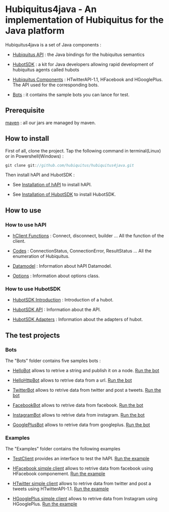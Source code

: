 # Hubiquitus4java - An implementation of Hubiquitus for the Java platform

Hubiquitus4java is a set of Java components :

* [Hubiquitus API](https://github.com/hubiquitus/hubiquitus4java/tree/master/hapi) : the Java bindings for the hubiquitus semantics

* [HubotSDK](https://github.com/hubiquitus/hubiquitus4java/tree/master/HubotsSDK) : a kit for Java developers allowing rapid development of hubiquitus agents called hubots

* [Hubiquitus Components](https://github.com/hubiquitus/hubiquitus4java/tree/master/HubiquitusComponents) : HTwitterAPI-1.1, HFacebook and HGooglePlus. The API used for the corresponding bots.

* [Bots](https://github.com/hubiquitus/hubiquitus4java/tree/master/Bots) : it contains the sample bots you can lance for test.


## Prerequisite

[maven](http://maven.apache.org/) : all our jars are managed by maven.

## How to install

First of all, clone the project.
Tap the following command in terminal(Linux) or in Powershell(Windows) : 

```js
git clone git://github.com/hubiquitus/hubiquitus4java.git
```

Then install hAPI and HubotSDK : 

 * See [Installation of hAPI](https://github.com/hubiquitus/hubiquitus4java/blob/master/doc/hAPI/installation_hapi.md) to install hAPI.

 * See [Installation of HubotSDK](https://github.com/hubiquitus/hubiquitus4java/blob/master/doc/HubotSDK/installation_HubotSDK.md) to install HubotSDK.


## How to use

### How to use hAPI

 * [hClient Functions](https://github.com/hubiquitus/hubiquitus4java/blob/master/doc/hAPI/HClient_functions.md) : Connect, disconnect, builder ... All the function of the client.

 * [Codes](https://github.com/hubiquitus/hubiquitus4java/blob/master/doc/hAPI/Codes.md) : ConnectionStatus, ConnectionError, ResultStatus ... All the enumeration of Hubiquitus.

 * [Datamodel](https://github.com/hubiquitus/hubiquitus4java/blob/master/doc/hAPI/hAPI_Datamodel.md) : Information about hAPI Datamodel.

 * [Options](https://github.com/hubiquitus/hubiquitus4java/blob/master/doc/hAPI/Options.md) : Information about options class.



### How to use HubotSDK

 * [HubotSDK Introduction](https://github.com/hubiquitus/hubiquitus4java/blob/master/doc/HubotSDK/HubotSDKIntroduction.md) : Introduction of a hubot.

 * [HubotSDK API](https://github.com/hubiquitus/hubiquitus4java/blob/master/doc/HubotSDK/HubotSDK_API.md) : Information about the API.
 
 * [HubotSDK Adapters](https://github.com/hubiquitus/hubiquitus4java/blob/master/doc/HubotSDK/HubotsdkAdapters.md) : Information about the adapters of hubot.

 


## The test projects

### Bots

The "Bots" folder contains five samples bots :

* [HelloBot](https://github.com/hubiquitus/hubiquitus4java/tree/master/Bots/HelloBot) allows to retrive a string and publish it on a node.  [Run the bot](https://github.com/hubiquitus/hubiquitus4java/blob/master/doc/Bots/installation_HelloBot.md) 

* [HelloHttpBot](https://github.com/hubiquitus/hubiquitus4java/tree/master/Bots/HelloHttpBot) allows to retrive data from a url.  [Run the bot](https://github.com/hubiquitus/hubiquitus4java/blob/master/doc/Bots/installation_HelloHttpBot.md) 

* [TwitterBot](https://github.com/hubiquitus/hubiquitus4java/tree/master/Bots/TwitterBot) allows to retrive data from twitter and post a tweets. [Run the bot](https://github.com/hubiquitus/hubiquitus4java/blob/master/doc/Bots/installation_TwitterBot.md)

* [FacebookBot](https://github.com/hubiquitus/hubiquitus4java/tree/master/Bots/FacebookBot) allows to retrive data from facebook.  [Run the bot](https://github.com/hubiquitus/hubiquitus4java/blob/master/doc/Bots/installation_FacebookBot.md)

* [InstagramBot](https://github.com/hubiquitus/hubiquitus4java/tree/master/Bots/InstagramBot) allows to retrive data from instagram.  [Run the bot](https://github.com/hubiquitus/hubiquitus4java/blob/master/doc/Bots/installation_InstagramBot.md) 

* [GooglePlusBot](https://github.com/hubiquitus/hubiquitus4java/tree/master/Bots/GooglePlusBot) allows to retrive data from googleplus.  [Run the bot](https://github.com/hubiquitus/hubiquitus4java/blob/master/doc/Bots/installation_GooglePlusBot.md) 



### Examples

The "Examples" folder contains the following examples

* [TestClient](https://github.com/hubiquitus/hubiquitus4java/tree/master/Examples/TestClient) provides an interface to test the hAPI.  [Run the example](https://github.com/hubiquitus/hubiquitus4java/blob/master/doc/Examples/TestClient.md)

* [HFacebook simple client](https://github.com/hubiquitus/hubiquitus4java/tree/master/Examples/HFacebookSimpleClient) allows to retrive data from facebook using HFacebook componement.  [Run the example](https://github.com/hubiquitus/hubiquitus4java/blob/master/doc/Examples/HFacebookSimpleClient.md) 

* [HTwitter simple client](https://github.com/hubiquitus/hubiquitus4java/tree/master/Examples/HTwitterSimplesClients) allows to retrive data from twitter and post a tweets using HTwitterAPI-1.1.  [Run the example](https://github.com/hubiquitus/hubiquitus4java/blob/master/doc/Examples/HTwitterSimpleClient.md)

* [HGooglePlus simple client](https://github.com/hubiquitus/hubiquitus4java/tree/master/Examples/HGooglePlusSimpleClient) allows to retrive data from Instagram using HGooglePlus.  [Run the example](https://github.com/hubiquitus/hubiquitus4java/blob/master/doc/Examples/HGooglePlusSimpleClient.md)

